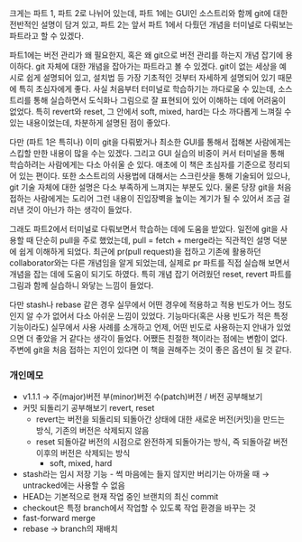 크게는 파트 1, 파트 2로 나뉘어 있는데, 파트 1에는 GUI인 소스트리와 함께 git에 대한 전반적인 설명이 담겨 있고, 파트 2는 앞서 파트 1에서 다뤘던 개념을 터미널로 다뤄보는 파트라고 할 수 있겠다.

파트1에는 버전 관리가 왜 필요한지, 혹은 왜 git으로 버전 관리를 하는지 개념 잡기에 용이하다. git 자체에 대한 개념을 잡아가는 파트라고 볼 수 있겠다. git이 없는 세상을 예시로 쉽게 설명되어 있고, 설치법 등 가장 기초적인 것부터 자세하게 설명되어 있기 때문에 특히 초심자에게 좋다. 사실 처음부터 터미널로 학습하기는 까다로울 수 있는데, 소스트리를 통해 실습하면서 도식화나 그림으로 잘 표현되어 있어 이해하는 데에 어려움이 없었다. 특히 revert와 reset, 그 안에서 soft, mixed, hard는 다소 까다롭게 느껴질 수 있는 내용이었는데, 차분하게 설명된 점이 좋았다.

다만 (파트 1은 특히나) 이미 git을 다뤄봤거나 최소한 GUI를 통해서 접해본 사람에게는 스킵할 만한 내용이 많을 수는 있겠다. 그리고 GUI 실습의 비중이 커서 터미널을 통해 학습하려는 사람에게는 다소 아쉬울 순 있다. 애초에 이 책은 초심자를 기준으로 정리되어 있는 편이다. 또한 소스트리의 사용법에 대해서는 스크린샷을 통해 기술되어 있으나, git 기술 자체에 대한 설명은 다소 부족하게 느껴지는 부분도 있다. 물론 당장 git을 처음 접하는 사람에게는 도리어 그런 내용이 진입장벽을 높이는 계기가 될 수 있어서 조금 걸러낸 것이 아닌가 하는 생각이 들었다.

그래도 파트2에서 터미널로 다뤄보면서 학습하는 데에 도움을 받았다. 일전에 git을 사용할 때 단순히 pull을 주로 했었는데, pull = fetch + merge라는 직관적인 설명 덕분에 쉽게 이해하게 되었다. 최근에 pr(pull request)을 접하고 기존에 활용하던 collaborator와는 다른 개념임을 알게 되었는데, 실제로 pr 파트를 직접 실습해 보면서 개념을 잡는 데에 도움이 되기도 하였다. 특히 개념 잡기 어려웠던 reset, revert 파트를 그림과 함께 실습하니 와닿는 느낌이 들었다.

다만 stash나 rebase 같은 경우 실무에서 어떤 경우에 적용하고 적용 빈도가 어느 정도인지 알 수가 없어서 다소 아쉬운 느낌이 있었다. 기능마다(혹은 사용 빈도가 적은 특정 기능이라도) 실무에서 사용 사례를 소개하고 언제, 어떤 빈도로 사용하는지 안내가 있었으면 더 좋았을 거 같다는 생각이 들었다. 어쨌든 친절한 책이라는 점에는 변함이 없다. 주변에 git을 처음 접하는 지인이 있다면 이 책을 권해주는 것이 좋은 옵션이 될 것 같다.

### 개인메모

- v1.1.1 → 주(major)버전 부(minor)버전 수(patch)버전 / 버전 공부해보기
- 커밋 되돌리기 공부해보기 revert, reset
    - revert는 버전을 되돌리되 되돌아간 상태에 대한 새로운 버전(커밋)을 만드는 방식, 기존의 버전은 삭제되지 않음
    - reset 되돌아갈 버전의 시점으로 완전하게 되돌아가는 방식, 즉 되돌아갈 버전 이후의 버전은 삭제되는 방식
        - soft, mixed, hard
- stash라는 임시 저장 기능 - 썩 마음에는 들지 않지만 버리기는 아까울 때 → untracked에는 사용할 수 없음
- HEAD는 기본적으로 현재 작업 중인 브랜치의 최신 commit
- checkout은 특정 branch에서 작업할 수 있도록 작업 환경을 바꾸는 것
- fast-forward merge
- rebase → branch의 재배치